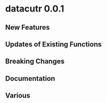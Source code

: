 # datacutr 0.0.1

## New Features


## Updates of Existing Functions


## Breaking Changes


## Documentation


## Various



